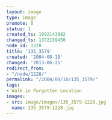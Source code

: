 ```yaml
---
layout: image
type: image
promote: 0
status: 1
created_ts: 1092143982
changed_ts: 1372159450
node_id: 1228
title: '135_3579'
created: '2004-08-10'
changed: '2013-06-25'
redirect_from:
- "/node/1228/"
permalink: "/2004/08/10/135_3579/"
tags:
- Walk in Forgotten Location
images:
- src: image/images/135_3579-1228.jpg
  name: 135_3579-1228.jpg
---
```


